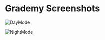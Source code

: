 
# Grademy Screenshots

![DayMode](https://user-images.githubusercontent.com/52439127/152468930-978b0c1b-76e8-4a58-9f59-c3177eb0f03e.jpg)




![NightMode](https://user-images.githubusercontent.com/52439127/152468956-f3bf58c0-c11a-4370-a673-bae9c9a6e370.jpg)
